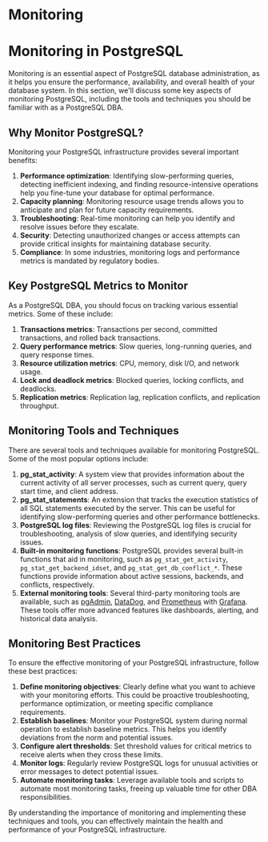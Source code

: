 # Monitoring

# Monitoring in PostgreSQL

Monitoring is an essential aspect of PostgreSQL database administration, as it helps you ensure the performance, availability, and overall health of your database system. In this section, we'll discuss some key aspects of monitoring PostgreSQL, including the tools and techniques you should be familiar with as a PostgreSQL DBA.

## Why Monitor PostgreSQL?

Monitoring your PostgreSQL infrastructure provides several important benefits:

1. **Performance optimization**: Identifying slow-performing queries, detecting inefficient indexing, and finding resource-intensive operations help you fine-tune your database for optimal performance.
2. **Capacity planning**: Monitoring resource usage trends allows you to anticipate and plan for future capacity requirements.
3. **Troubleshooting**: Real-time monitoring can help you identify and resolve issues before they escalate.
4. **Security**: Detecting unauthorized changes or access attempts can provide critical insights for maintaining database security.
5. **Compliance**: In some industries, monitoring logs and performance metrics is mandated by regulatory bodies.

## Key PostgreSQL Metrics to Monitor

As a PostgreSQL DBA, you should focus on tracking various essential metrics. Some of these include:

1. **Transactions metrics**: Transactions per second, committed transactions, and rolled back transactions.
2. **Query performance metrics**: Slow queries, long-running queries, and query response times.
3. **Resource utilization metrics**: CPU, memory, disk I/O, and network usage.
4. **Lock and deadlock metrics**: Blocked queries, locking conflicts, and deadlocks.
5. **Replication metrics**: Replication lag, replication conflicts, and replication throughput.

## Monitoring Tools and Techniques

There are several tools and techniques available for monitoring PostgreSQL. Some of the most popular options include:

1. **pg_stat_activity**: A system view that provides information about the current activity of all server processes, such as current query, query start time, and client address.
2. **pg_stat_statements**: An extension that tracks the execution statistics of all SQL statements executed by the server. This can be useful for identifying slow-performing queries and other performance bottlenecks.
3. **PostgreSQL log files**: Reviewing the PostgreSQL log files is crucial for troubleshooting, analysis of slow queries, and identifying security issues.
4. **Built-in monitoring functions**: PostgreSQL provides several built-in functions that aid in monitoring, such as `pg_stat_get_activity`, `pg_stat_get_backend_idset`, and `pg_stat_get_db_conflict_*`. These functions provide information about active sessions, backends, and conflicts, respectively.
5. **External monitoring tools**: Several third-party monitoring tools are available, such as [pgAdmin](https://www.pgadmin.org/), [DataDog](https://www.datadoghq.com/product/integrations/postgres/), and [Prometheus](https://prometheus.io/) with [Grafana](https://grafana.com/). These tools offer more advanced features like dashboards, alerting, and historical data analysis.

## Monitoring Best Practices

To ensure the effective monitoring of your PostgreSQL infrastructure, follow these best practices:

1. **Define monitoring objectives**: Clearly define what you want to achieve with your monitoring efforts. This could be proactive troubleshooting, performance optimization, or meeting specific compliance requirements.
2. **Establish baselines**: Monitor your PostgreSQL system during normal operation to establish baseline metrics. This helps you identify deviations from the norm and potential issues.
3. **Configure alert thresholds**: Set threshold values for critical metrics to receive alerts when they cross these limits.
4. **Monitor logs**: Regularly review PostgreSQL logs for unusual activities or error messages to detect potential issues.
5. **Automate monitoring tasks**: Leverage available tools and scripts to automate most monitoring tasks, freeing up valuable time for other DBA responsibilities.

By understanding the importance of monitoring and implementing these techniques and tools, you can effectively maintain the health and performance of your PostgreSQL infrastructure.